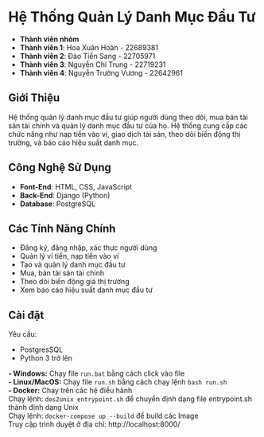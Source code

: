 # Hệ Thống Quản Lý Danh Mục Đầu Tư

- **Thành viên nhóm**
- **Thành viên 1**: Hoa Xuân Hoàn - 22689381
- **Thành viên 2**: Đào Tiến Sang - 22705971
- **Thành viên 3**: Nguyễn Chí Trung - 22719231
- **Thành viên 4**: Nguyễn Trường Vương - 22642961

## Giới Thiệu
Hệ thống quản lý danh mục đầu tư giúp người dùng theo dõi, mua bán tài sản tài chính và quản lý danh mục đầu tư của họ. Hệ thống cung cấp các chức năng như nạp tiền vào ví, giao dịch tài sản, theo dõi biến động thị trường, và báo cáo hiệu suất danh mục.

## Công Nghệ Sử Dụng
- **Font-End**: HTML, CSS, JavaScript
- **Back-End**: Django (Python)
- **Database**: PostgreSQL

## Các Tính Năng Chính
- Đăng ký, đăng nhập, xác thực người dùng
- Quản lý ví tiền, nạp tiền vào ví
- Tạo và quản lý danh mục đầu tư
- Mua, bán tài sản tài chính
- Theo dõi biến động giá thị trường
- Xem báo cáo hiệu suất danh mục đầu tư

## Cài đặt
Yêu cầu:
- PostgresSQL
- Python 3 trở lên

**- Windows:** Chạy file `run.bat` bằng cách click vào file \
**- Linux/MacOS:** Chạy file `run.sh` bằng cách chạy lệnh `bash run.sh` \
**- Docker:** Chạy trên các hệ điều hành \
    Chạy lệnh: `dos2unix entrypoint.sh` để chuyển định dạng file entrypoint.sh thành định dạng Unix \
    Chạy lệnh: `docker-compose up --build` để build các Image \
    Truy cập trình duyệt ở địa chỉ: http://localhost:8000/